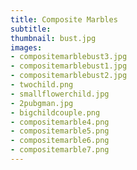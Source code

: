 ```yaml
---
title: Composite Marbles
subtitle:
thumbnail: bust.jpg
images:
- compositemarblebust3.jpg
- compositemarblebust1.jpg
- compositemarblebust2.jpg
- twochild.png
- smallflowerchild.jpg
- 2pubgman.jpg
- bigchildcouple.png
- compositemarble4.png
- compositemarble5.png
- compositemarble6.png
- compositemarble7.png
---
```

